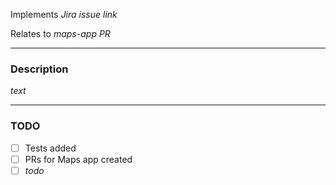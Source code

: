 Implements _Jira issue link_

Relates to _maps-app PR_

---

### Description

_text_

---

### TODO

-   [ ] Tests added
-   [ ] PRs for Maps app created
-   [ ] _todo_
